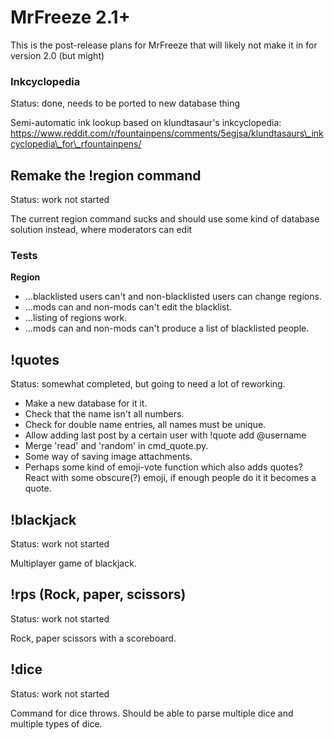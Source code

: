 # MrFreeze 2.1+
This is the post-release plans for MrFreeze that will likely not make it in for version 2.0 (but might)

### Inkcyclopedia
Status: done, needs to be ported to new database thing

Semi-automatic ink lookup based on klundtasaur's inkcyclopedia:
https://www.reddit.com/r/fountainpens/comments/5egjsa/klundtasaurs\_inkcyclopedia\_for\_rfountainpens/

## Remake the !region command
Status: work not started

The current region command sucks and should use some kind of database solution instead, where moderators
can edit

### Tests
**Region**
* ...blacklisted users can't and non-blacklisted users can change regions.
* ...mods can and non-mods can't edit the blacklist.
* ...listing of regions work.
* ...mods can and non-mods can't produce a list of blacklisted people.

## !quotes
Status: somewhat completed, but going to need a lot of reworking.

* Make a new database for it it.
* Check that the name isn't all numbers.
* Check for double name entries, all names must be unique.
* Allow adding last post by a certain user with !quote add @username
* Merge 'read' and 'random' in cmd_quote.py.
* Some way of saving image attachments.
* Perhaps some kind of emoji-vote function which also adds quotes? React with some obscure(?) emoji, if enough people do it it becomes a quote.

## !blackjack
Status: work not started

Multiplayer game of blackjack.

## !rps (Rock, paper, scissors)
Status: work not started

Rock, paper scissors with a scoreboard.

## !dice
Status: work not started

Command for dice throws. Should be able to parse multiple dice and multiple types of dice.
